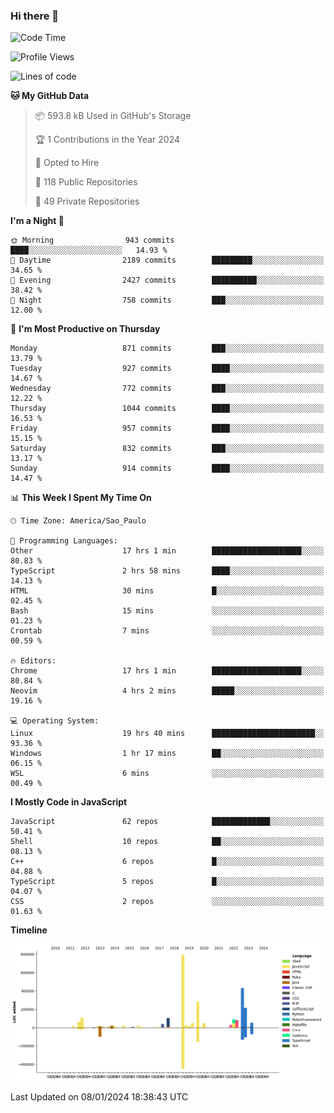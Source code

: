 ### Hi there 👋

<!--START_SECTION:waka-->
![Code Time](http://img.shields.io/badge/Code%20Time-5%2C465%20hrs%203%20mins-blue)

![Profile Views](http://img.shields.io/badge/Profile%20Views-2-blue)

![Lines of code](https://img.shields.io/badge/From%20Hello%20World%20I%27ve%20Written-2.6%20million%20lines%20of%20code-blue)

**🐱 My GitHub Data** 

> 📦 593.8 kB Used in GitHub's Storage 
 > 
> 🏆 1 Contributions in the Year 2024
 > 
> 💼 Opted to Hire
 > 
> 📜 118 Public Repositories 
 > 
> 🔑 49 Private Repositories 
 > 
**I'm a Night 🦉** 

```text
🌞 Morning                943 commits         ████░░░░░░░░░░░░░░░░░░░░░   14.93 % 
🌆 Daytime                2189 commits        █████████░░░░░░░░░░░░░░░░   34.65 % 
🌃 Evening                2427 commits        ██████████░░░░░░░░░░░░░░░   38.42 % 
🌙 Night                  758 commits         ███░░░░░░░░░░░░░░░░░░░░░░   12.00 % 
```
📅 **I'm Most Productive on Thursday** 

```text
Monday                   871 commits         ███░░░░░░░░░░░░░░░░░░░░░░   13.79 % 
Tuesday                  927 commits         ████░░░░░░░░░░░░░░░░░░░░░   14.67 % 
Wednesday                772 commits         ███░░░░░░░░░░░░░░░░░░░░░░   12.22 % 
Thursday                 1044 commits        ████░░░░░░░░░░░░░░░░░░░░░   16.53 % 
Friday                   957 commits         ████░░░░░░░░░░░░░░░░░░░░░   15.15 % 
Saturday                 832 commits         ███░░░░░░░░░░░░░░░░░░░░░░   13.17 % 
Sunday                   914 commits         ████░░░░░░░░░░░░░░░░░░░░░   14.47 % 
```


📊 **This Week I Spent My Time On** 

```text
🕑︎ Time Zone: America/Sao_Paulo

💬 Programming Languages: 
Other                    17 hrs 1 min        ████████████████████░░░░░   80.83 % 
TypeScript               2 hrs 58 mins       ████░░░░░░░░░░░░░░░░░░░░░   14.13 % 
HTML                     30 mins             █░░░░░░░░░░░░░░░░░░░░░░░░   02.45 % 
Bash                     15 mins             ░░░░░░░░░░░░░░░░░░░░░░░░░   01.23 % 
Crontab                  7 mins              ░░░░░░░░░░░░░░░░░░░░░░░░░   00.59 % 

🔥 Editors: 
Chrome                   17 hrs 1 min        ████████████████████░░░░░   80.84 % 
Neovim                   4 hrs 2 mins        █████░░░░░░░░░░░░░░░░░░░░   19.16 % 

💻 Operating System: 
Linux                    19 hrs 40 mins      ███████████████████████░░   93.36 % 
Windows                  1 hr 17 mins        ██░░░░░░░░░░░░░░░░░░░░░░░   06.15 % 
WSL                      6 mins              ░░░░░░░░░░░░░░░░░░░░░░░░░   00.49 % 
```

**I Mostly Code in JavaScript** 

```text
JavaScript               62 repos            █████████████░░░░░░░░░░░░   50.41 % 
Shell                    10 repos            ██░░░░░░░░░░░░░░░░░░░░░░░   08.13 % 
C++                      6 repos             █░░░░░░░░░░░░░░░░░░░░░░░░   04.88 % 
TypeScript               5 repos             █░░░░░░░░░░░░░░░░░░░░░░░░   04.07 % 
CSS                      2 repos             ░░░░░░░░░░░░░░░░░░░░░░░░░   01.63 % 
```



**Timeline**

![Lines of Code chart](https://raw.githubusercontent.com/jampow/jampow/master/assets/bar_graph.png)


 Last Updated on 08/01/2024 18:38:43 UTC
<!--END_SECTION:waka-->
